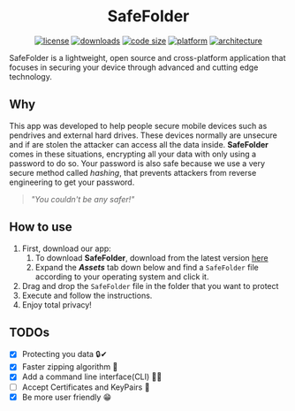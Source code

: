 # <div align="center">SafeFolder</div>
<div align="center">

[![license](https://img.shields.io/github/license/Agentew04/SafeFolder)](https://github.com/Agentew04/SafeFolder/blob/main/LICENSE)
[![downloads](https://img.shields.io/github/downloads/Agentew04/Safefolder/total)](https://github.com/Agentew04/SafeFolder/releases)
[![code size](https://img.shields.io/github/languages/code-size/Agentew04/SafeFolder)](https://github.com/Agentew04/SafeFolder)
[![platform](https://img.shields.io/badge/Platform-Win%20%7C%20Linux%20%7C%20OSX-blue)](https://github.com/Agentew04/SafeFolder/releases)
[![architecture](https://img.shields.io/badge/Architecture-x64%20%7C%20x86%20%7C%20arm%20%7C%20arm64-orange)](https://github.com/Agentew04/SafeFolder/releases)
</div>

SafeFolder is a lightweight, open source and cross-platform application that focuses in securing your device through advanced and cutting edge technology.

## Why

This app was developed to help people secure mobile devices such as pendrives and external hard drives. These devices normally are unsecure and if are stolen the attacker 
can access all the data inside. **SafeFolder** comes in these situations, encrypting all your data with only using a password to do so. Your password is also safe because
we use a very secure method called _hashing_, that prevents attackers from reverse engineering to get your password.

> _"You couldn't be any safer!"_

## How to use

1. First, download our app:
    1. To download **SafeFolder**, download from the latest version [here](https://github.com/Agentew04/SafeFolder/releases/latest)
    2. Expand the _**Assets**_ tab down below and find a `SafeFolder` file according to your operating system and click it.
2. Drag and drop the `SafeFolder` file in the folder that you want to protect
3. Execute and follow the instructions.
4. Enjoy total privacy!

## TODOs

- [x] Protecting you data 🔒✔
- [x] Faster zipping algorithm 🏃
- [x] Add a command line interface(CLI) 👨‍💻
- [ ] Accept Certificates and KeyPairs 🔑
- [x] Be more user friendly 😁
